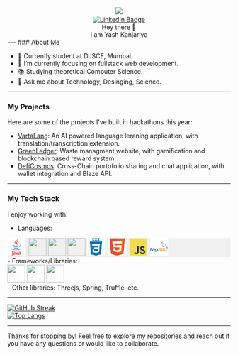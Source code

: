 <head>
  <link rel="stylesheet" type='text/css' href="https://cdn.jsdelivr.net/gh/devicons/devicon@latest/devicon.min.css" />
</head>   
<div id="header" align="center">
  <img src="https://media.giphy.com/media/v1.Y2lkPTc5MGI3NjExYnA5OGNqZTI2YjJpM3lrZTVmYXk4NGJyYjhudHkweDg4aHBkYm10bSZlcD12MV9pbnRlcm5hbF9naWZfYnlfaWQmY3Q9cw/7EMuTfl61WDzFwar6G/giphy.gif" width="100"/>
</div>
<div id="badges" align="center">
  <a href="https://www.linkedin.com/in/yashkanjariyaa69/">
    <img src="https://img.shields.io/badge/LinkedIn-blue?style=for-the-badge&logo=linkedin&logoColor=white" alt="LinkedIn Badge"/>
  </a>
</div>
<div align="center">
  Hey there 👋
</div>
<div align="center">
  I am Yash Kanjariya
</div>
---
### About Me

- 💼 Currently student at DJSCE, Mumbai.
- 🌱 I’m currently focusing on fullstack web development.
- 📚 Studying theoretical Computer Science.
- 💬 Ask me about Technology, Desinging, Science.
---
### My Projects

Here are some of the projects I've built in hackathons this year:

- [VartaLang](https://github.com/yashkanjariyaa/VartaLang-BoiledRice.git): An AI powered language leraning application, with translation/transcription extension.
- [GreenLedger](https://github.com/yashkanjariyaa/GreenLedger---BoiledRice.git): Waste managment website, with gamification and blockchain based reward system.
- [DefiCosmos](https://github.com/yashkanjariyaa/DeFiCosmos.git): Cross-Chain portofolio sharing and chat application, with wallet integration and Blaze API.
---
### My Tech Stack

I enjoy working with:

- Languages:
<div style="background-color: #f0f0f0;">
  <img src="https://github.com/devicons/devicon/blob/master/icons/java/java-original-wordmark.svg" title="Java" alt="Java" width="40" height="40"/>&nbsp;
  <img src="https://cdn.jsdelivr.net/gh/devicons/devicon@latest/icons/python/python-original-wordmark.svg" width="40" height="40"/>
  <img src="https://cdn.jsdelivr.net/gh/devicons/devicon@latest/icons/solidity/solidity-plain.svg" width="40" height="40"/>        
  <img src="https://cdn.jsdelivr.net/gh/devicons/devicon@latest/icons/cplusplus/cplusplus-original.svg" width="40" height="40"/>                        
  <img src="https://github.com/devicons/devicon/blob/master/icons/css3/css3-plain-wordmark.svg"  title="CSS3" alt="CSS" width="40" height="40"/>&nbsp;
  <img src="https://github.com/devicons/devicon/blob/master/icons/html5/html5-original.svg" title="HTML5" alt="HTML" width="40" height="40"/>&nbsp;
  <img src="https://github.com/devicons/devicon/blob/master/icons/javascript/javascript-original.svg" title="JavaScript" alt="JavaScript" width="40" height="40"/>&nbsp;
  <img src="https://github.com/devicons/devicon/blob/master/icons/mysql/mysql-original-wordmark.svg" title="MySQL"  alt="MySQL" width="40" height="40"/>&nbsp;
</div>
- Frameworks/Libraries:
<div>
  <img src="https://cdn.jsdelivr.net/gh/devicons/devicon@latest/icons/react/react-original.svg" width="40" height="40"/>
  <img src="https://cdn.jsdelivr.net/gh/devicons/devicon@latest/icons/nodejs/nodejs-plain.svg" width="40" height="40" />
  <img src="https://cdn.jsdelivr.net/gh/devicons/devicon@latest/icons/scikitlearn/scikitlearn-original.svg"  width="40" height="40" />                             
</div>
- Other libraries: Threejs, Spring, Truffle, etc.

---
[![GitHub Streak](http://github-readme-streak-stats.herokuapp.com?user=yashkanjariyaa&theme=dark&background=000000)](https://git.io/streak-stats)  
[![Top Langs](https://github-readme-stats.vercel.app/api/top-langs/?username=yashkanjariyaa&layout=compact&theme=vision-friendly-dark)](https://github.com/anuraghazra/github-readme-stats)

---
Thanks for stopping by! Feel free to explore my repositories and reach out if you have any questions or would like to collaborate.
